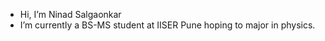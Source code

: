 -  Hi, I’m Ninad Salgaonkar
-  I’m currently a BS-MS student at IISER Pune hoping to major in physics.

<!---
ninadsa/ninadsa is a ✨ special ✨ repository because its `README.md` (this file) appears on your GitHub profile.
You can click the Preview link to take a look at your changes.
--->
